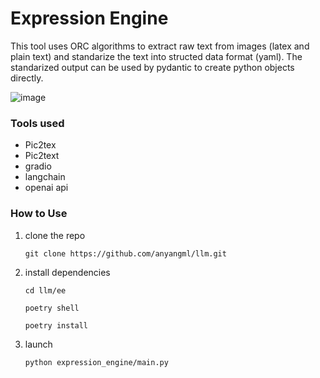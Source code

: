 # Expression Engine

This tool uses ORC algorithms to extract raw text from images (latex and plain text) and standarize the text into structed data format (yaml). The standarized output can be used by pydantic to create python objects directly.

![image](https://github.com/anyangml/llm/assets/137014849/21e5dc97-a9f9-4121-b123-819b6ad4e11f)

### Tools used
- Pic2tex
- Pic2text
- gradio
- langchain
- openai api
  
### How to Use

1. clone the repo
   
   `git clone https://github.com/anyangml/llm.git`

2. install dependencies

    `cd llm/ee`

    `poetry shell`

    `poetry install`

3. launch

    `python expression_engine/main.py`
   